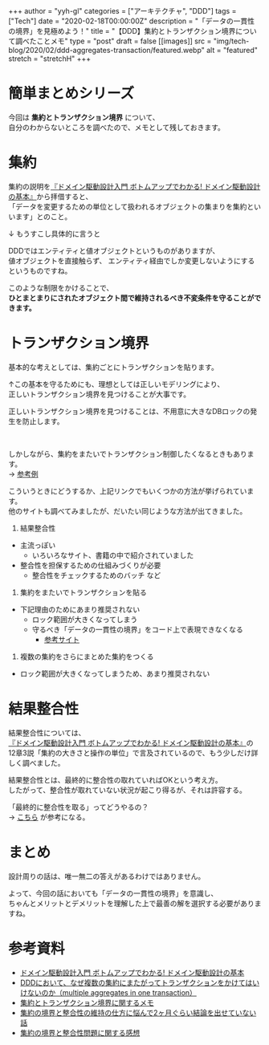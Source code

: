 +++
author = "yyh-gl"
categories = ["アーキテクチャ", "DDD"]
tags = ["Tech"]
date = "2020-02-18T00:00:00Z"
description = "「データの一貫性の境界」を見極めよう！"
title = "【DDD】集約とトランザクション境界について調べたことメモ"
type = "post"
draft = false
[[images]]
  src = "img/tech-blog/2020/02/ddd-aggregates-transaction/featured.webp"
  alt = "featured"
  stretch = "stretchH"
+++


# 簡単まとめシリーズ

今回は <b>集約とトランザクション境界</b> について、<br>
自分のわからないところを調べたので、メモとして残しておきます。

# 集約
集約の説明を[『ドメイン駆動設計入門 ボトムアップでわかる! ドメイン駆動設計の基本』](https://www.amazon.co.jp/gp/product/479815072X)から拝借すると、<br>
「データを変更するための単位として扱われるオブジェクトの集まりを集約といいます」とのこと。

↓ もうすこし具体的に言うと

DDDではエンティティと値オブジェクトというものがありますが、<br>
値オブジェクトを直接触らず、
エンティティ経由でしか変更しないようにするというものですね。

このような制限をかけることで、<br>
<b>ひとまとまりにされたオブジェクト間で維持されるべき不変条件を守ることができます。</b>

# トランザクション境界
基本的な考えとしては、集約ごとにトランザクションを貼ります。<br>

↑この基本を守るためにも、理想としては正しいモデリングにより、<br>
正しいトランザクション境界を見つけることが大事です。

正しいトランザクション境界を見つけることは、不用意に大きなDBロックの発生を防止します。

<br>

しかしながら、集約をまたいでトランザクション制御したくなるときもあります。<br>
→ [参考例](https://kbigwheel.hateblo.jp/entry/2018/12/03/aggregate-and-consistency)

こういうときにどうするか、上記リンクでもいくつかの方法が挙げられています。<br>
他のサイトも調べてみましたが、だいたい同じような方法が出てきました。

1. 結果整合性
  - 主流っぽい
     - いろいろなサイト、書籍の中で紹介されていました
  - 整合性を担保するための仕組みづくりが必要
     - 整合性をチェックするためのバッチ など
1. 集約をまたいでトランザクションを貼る
  - 下記理由のためにあまり推奨されない
     - ロック範囲が大きくなってしまう
     - 守るべき「データの一貫性の境界」をコード上で表現できなくなる
         - [参考サイト](https://www.pospome.work/entry/20161023/1477206615)
1. 複数の集約をさらにまとめた集約をつくる
  - ロック範囲が大きくなってしまうため、あまり推奨されない

# 結果整合性
結果整合性については、<br>
[『ドメイン駆動設計入門 ボトムアップでわかる! ドメイン駆動設計の基本』](https://www.amazon.co.jp/gp/product/479815072X)の <br>
12章3説「集約の大きさと操作の単位」で言及されているので、もう少しだけ詳しく調べました。

結果整合性とは、最終的に整合性の取れていればOKという考え方。<br>
したがって、整合性が取れていない状況が起こり得るが、それは許容する。

「最終的に整合性を取る」ってどうやるの？<br>
→ [こちら](https://qiita.com/j5ik2o/items/ae8a4d3cdaa24afe7599#%E8%A7%A3%E6%B1%BA%E7%AD%962-%E4%B8%80%E6%99%82%E7%9A%84%E3%81%AA%E6%95%B4%E5%90%88%E6%80%A7%E3%81%AE%E7%A0%B4%E7%B6%BB%E3%82%92%E5%8F%97%E3%81%91%E5%85%A5%E3%82%8C%E7%B5%90%E6%9E%9C%E6%95%B4%E5%90%88%E6%80%A7%E3%82%92%E4%BD%BF%E3%81%86%E3%81%AB%E3%81%A4%E3%81%84%E3%81%A6)
が参考になる。

# まとめ
設計周りの話は、唯一無二の答えがあるわけではありません。

よって、今回の話においても「データの一貫性の境界」を意識し、<br>
ちゃんとメリットとデメリットを理解した上で最善の解を選択する必要がありますね。<br>

# 参考資料
- [ドメイン駆動設計入門 ボトムアップでわかる! ドメイン駆動設計の基本](https://www.amazon.co.jp/gp/product/479815072X)
- [DDDにおいて、なぜ複数の集約にまたがってトランザクションをかけてはいけないのか（multiple aggregates in one transaction）](https://www.pospome.work/entry/20161023/1477206615)
- [集約とトランザクション境界に関するメモ](https://dnskimox.hateblo.jp/entry/2018/12/22/154038)
- [集約の境界と整合性の維持の仕方に悩んで2ヶ月ぐらい結論を出せていない話](https://kbigwheel.hateblo.jp/entry/2018/12/03/aggregate-and-consistency)
- [集約の境界と整合性問題に関する感想](https://qiita.com/j5ik2o/items/ae8a4d3cdaa24afe7599)
